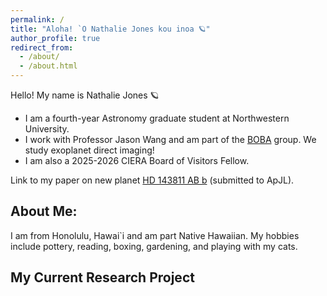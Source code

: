 ```yaml
---
permalink: /
title: "Aloha! `O Nathalie Jones kou inoa 🪐"
author_profile: true
redirect_from: 
  - /about/
  - /about.html
---
```


Hello! My name is Nathalie Jones 🪐
* I am a fourth-year Astronomy graduate student at Northwestern University.
* I work with Professor Jason Wang and am part of the [BOBA](https://jasonwang.space/#group) group. We study exoplanet direct imaging!
* I am also a 2025-2026 CIERA Board of Visitors Fellow.

Link to my paper on new planet [HD 143811 AB b](https://arxiv.org/abs/2509.06729) (submitted to ApJL).

## About Me:
I am from Honolulu, Hawai`i and am part Native Hawaiian. 
My hobbies include pottery, reading, boxing, gardening, and playing with my cats.

## My Current Research Project

